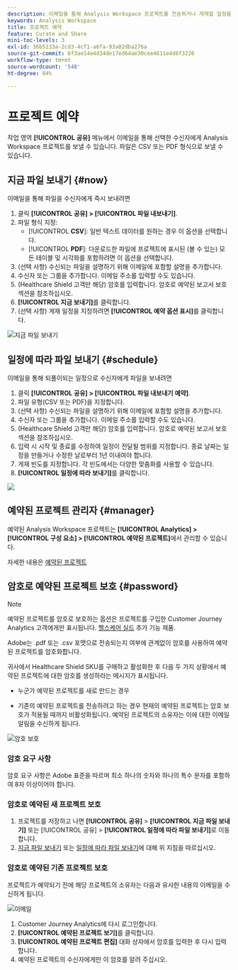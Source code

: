 ```yaml
---
description: 이메일을 통해 Analysis Workspace 프로젝트를 전송하거나 게재할 일정을 예약합니다.
keywords: Analysis Workspace
title: 프로젝트 예약
feature: Curate and Share
mini-toc-levels: 3
exl-id: 36b5133a-2cd3-4cf1-a6fa-93a02dba276a
source-git-commit: 6f3ae14e4d34de17ed64ae30cee4611e4d6f3226
workflow-type: tm+mt
source-wordcount: '548'
ht-degree: 84%

---
```


# 프로젝트 예약

작업 영역 **[!UICONTROL 공유]** 메뉴에서 이메일을 통해 선택한 수신자에게 Analysis Workspace 프로젝트를 보낼 수 있습니다. 파일은 CSV 또는 PDF 형식으로 보낼 수 있습니다.

## 지금 파일 보내기 {#now}

이메일을 통해 파일을 수신자에게 즉시 보내려면

1. 클릭 **[!UICONTROL 공유] > [!UICONTROL 파일 내보내기]**.
1. 파일 형식 지정:
   * [!UICONTROL **CSV**]: 일반 텍스트 데이터를 원하는 경우 이 옵션을 선택합니다.
   * [!UICONTROL **PDF**]: 다운로드한 파일에 프로젝트에 표시된 (볼 수 있는) 모든 테이블 및 시각화를 포함하려면 이 옵션을 선택합니다.
1. (선택 사항) 수신되는 파일을 설명하기 위해 이메일에 포함할 설명을 추가합니다.
1. 수신자 또는 그룹을 추가합니다. 이메일 주소를 입력할 수도 있습니다.
1. (Healthcare Shield 고객만 해당) 암호를 입력합니다. 암호로 예약된 보고서 보호 섹션을 참조하십시오.
1. **[!UICONTROL 지금 보내기]**&#x200B;를 클릭합니다.
1. (선택 사항) 게재 일정을 지정하려면 **[!UICONTROL 예약 옵션 표시]**&#x200B;를 클릭합니다.

![지금 파일 보내기](assets/send-file-no-scheduling-options.JPG)

## 일정에 따라 파일 보내기 {#schedule}

이메일을 통해 되풀이되는 일정으로 수신자에게 파일을 보내려면

1. 클릭 **[!UICONTROL 공유] > [!UICONTROL 파일 내보내기 예약]**.
1. 파일 유형(CSV 또는 PDF)을 지정합니다.
1. (선택 사항) 수신되는 파일을 설명하기 위해 이메일에 포함할 설명을 추가합니다.
1. 수신자 또는 그룹을 추가합니다. 이메일 주소를 입력할 수도 있습니다.
1. (Healthcare Shield 고객만 해당) 암호를 입력합니다. 암호로 예약된 보고서 보호 섹션을 참조하십시오.
1. 입력 시 시작 및 종료를 수정하여 일정이 전달될 범위를 지정합니다. 종료 날짜는 일정을 만들거나 수정한 날로부터 1년 이내여야 합니다.
1. 게재 빈도를 지정합니다. 각 빈도에서는 다양한 맞춤화를 사용할 수 있습니다.
1. **[!UICONTROL 일정에 따라 보내기]**&#x200B;를 클릭합니다.

![](assets/send-file.JPG)

## 예약된 프로젝트 관리자 {#manager}

예약된 Analysis Workspace 프로젝트는 **[!UICONTROL Analytics] > [!UICONTROL 구성 요소] > [!UICONTROL 예약된 프로젝트]**&#x200B;에서 관리할 수 있습니다.

자세한 내용은 [예약된 프로젝트](/help/components/scheduled-projects-manager.md)

## 암호로 예약된 프로젝트 보호 {#password}

>[!NOTE]
>
>예약된 프로젝트를 암호로 보호하는 옵션은 프로젝트를 구입한 Customer Journey Analytics 고객에게만 표시됩니다. [헬스케어 실드](https://business.adobe.com/solutions/experience-cloud-for-healthcare.html) 추가 기능 제품.

Adobe는 .pdf 또는 .csv 포맷으로 전송되는지 여부에 관계없이 암호를 사용하여 예약된 프로젝트를 암호화합니다.

귀사에서 Healthcare Shield SKU를 구매하고 활성화한 후 다음 두 가지 상황에서 예약된 프로젝트에 대한 암호를 생성하라는 메시지가 표시됩니다.

* 누군가 예약된 프로젝트를 새로 만드는 경우

* 기존의 예약된 프로젝트를 전송하려고 하는 경우 현재의 예약된 프로젝트는 암호 보호가 적용될 때까지 비활성화됩니다. 예약된 프로젝트의 소유자는 이에 대한 이메일 알림을 수신하게 됩니다.

![암호 보호](assets/password.png)

### 암호 요구 사항

암호 요구 사항은 Adobe 표준을 따르며 최소 하나의 숫자와 하나의 특수 문자를 포함하여 8자 이상이어야 합니다.

### 암호로 예약된 새 프로젝트 보호

1. 프로젝트를 저장하고 나면 **[!UICONTROL 공유]** > **[!UICONTROL 지금 파일 보내기]** 또는 [!UICONTROL 공유] > **[!UICONTROL 일정에 따라 파일 보내기]**&#x200B;로 이동합니다.
1. [지금 파일 보내기](https://experienceleague.adobe.com/docs/analytics-platform/using/cja-workspace/curate-share/t-schedule-report.html?lang=ko-KR#now) 또는 [일정에 따라 파일 보내기](https://experienceleague.adobe.com/docs/analytics-platform/using/cja-workspace/curate-share/t-schedule-report.html?lang=ko-KR#schedule)에 대해 위 지침을 따르십시오.

### 암호로 예약된 기존 프로젝트 보호

프로젝트가 예약되기 전에 해당 프로젝트의 소유자는 다음과 유사한 내용의 이메일을 수신하게 됩니다.

![이메일](assets/email-password.png)

1. Customer Journey Analytics에 다시 로그인합니다.
1. **[!UICONTROL 예약된 프로젝트 보기]**&#x200B;를 클릭합니다.
1. **[!UICONTROL 예약된 프로젝트 편집]** 대화 상자에서 암호를 입력한 후 다시 입력합니다.
1. 예약된 프로젝트의 수신자에게만 이 암호를 알려 주십시오.


